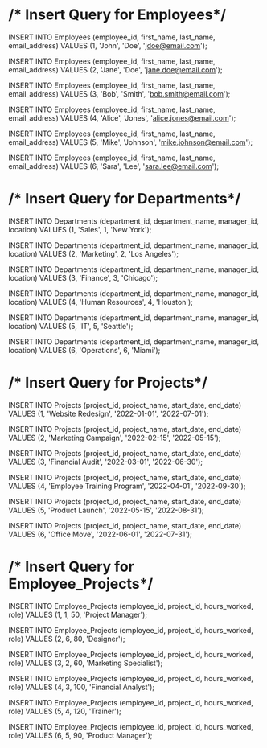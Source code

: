 # /* Insert Query for Employees*/
INSERT INTO Employees (employee_id, first_name, last_name, email_address) VALUES (1, 'John', 'Doe', 'jdoe@email.com');

INSERT INTO Employees (employee_id, first_name, last_name, email_address) VALUES (2, 'Jane', 'Doe', 'jane.doe@email.com');

INSERT INTO Employees (employee_id, first_name, last_name, email_address) VALUES (3, 'Bob', 'Smith', 'bob.smith@email.com');

INSERT INTO Employees (employee_id, first_name, last_name, email_address) VALUES (4, 'Alice', 'Jones', 'alice.jones@email.com');

INSERT INTO Employees (employee_id, first_name, last_name, email_address) VALUES (5, 'Mike', 'Johnson', 'mike.johnson@email.com');

INSERT INTO Employees (employee_id, first_name, last_name, email_address) VALUES (6, 'Sara', 'Lee', 'sara.lee@email.com');

# /* Insert Query for Departments*/
INSERT INTO Departments (department_id, department_name, manager_id, location) VALUES (1, 'Sales', 1, 'New York');

INSERT INTO Departments (department_id, department_name, manager_id, location) VALUES (2, 'Marketing', 2, 'Los Angeles');

INSERT INTO Departments (department_id, department_name, manager_id, location) VALUES (3, 'Finance', 3, 'Chicago');

INSERT INTO Departments (department_id, department_name, manager_id, location) VALUES (4, 'Human Resources', 4, 'Houston');

INSERT INTO Departments (department_id, department_name, manager_id, location) VALUES (5, 'IT', 5, 'Seattle');

INSERT INTO Departments (department_id, department_name, manager_id, location) VALUES (6, 'Operations', 6, 'Miami');

# /* Insert Query for Projects*/
INSERT INTO Projects (project_id, project_name, start_date, end_date) VALUES (1, 'Website Redesign', '2022-01-01', '2022-07-01');

INSERT INTO Projects (project_id, project_name, start_date, end_date) VALUES (2, 'Marketing Campaign', '2022-02-15', '2022-05-15');

INSERT INTO Projects (project_id, project_name, start_date, end_date) VALUES (3, 'Financial Audit', '2022-03-01', '2022-06-30');

INSERT INTO Projects (project_id, project_name, start_date, end_date) VALUES (4, 'Employee Training Program', '2022-04-01', '2022-09-30');

INSERT INTO Projects (project_id, project_name, start_date, end_date) VALUES (5, 'Product Launch', '2022-05-15', '2022-08-31');

INSERT INTO Projects (project_id, project_name, start_date, end_date) VALUES (6, 'Office Move', '2022-06-01', '2022-07-31');
 
# /* Insert Query for Employee_Projects*/
INSERT INTO Employee_Projects (employee_id, project_id, hours_worked, role) VALUES (1, 1, 50, 'Project Manager');

INSERT INTO Employee_Projects (employee_id, project_id, hours_worked, role) VALUES (2, 6, 80, 'Designer');

INSERT INTO Employee_Projects (employee_id, project_id, hours_worked, role) VALUES (3, 2, 60, 'Marketing Specialist');

INSERT INTO Employee_Projects (employee_id, project_id, hours_worked, role) VALUES (4, 3, 100, 'Financial Analyst');

INSERT INTO Employee_Projects (employee_id, project_id, hours_worked, role) VALUES (5, 4, 120, 'Trainer');

INSERT INTO Employee_Projects (employee_id, project_id, hours_worked, role) VALUES (6, 5, 90, 'Product Manager');




